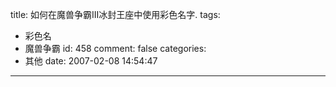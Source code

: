 title: 如何在魔兽争霸III冰封王座中使用彩色名字.
tags:
  - 彩色名
  - 魔兽争霸
id: 458
comment: false
categories:
  - 其他
date: 2007-02-08 14:54:47
---

